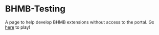 # BHMB-Testing

A page to help develop BHMB extensions without access to the portal. Go [here](./bot) to play!